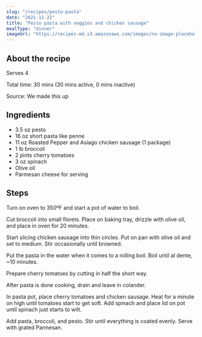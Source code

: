 ```yaml
---
slug: "/recipes/pesto-pasta"
date: "2021-11-22"
title: "Pesto pasta with veggies and chicken sausage"
mealType: "dinner"
imageUrl: "https://recipes-md.s3.amazonaws.com/images/no-image-placeholder.svg"
---
```


## About the recipe

Serves 4

Total time: 30 mins (30 mins active, 0 mins inactive)

Source: We made this up

## Ingredients

- 3.5 oz pesto
- 16 oz short pasta like penne
- 11 oz Roasted Pepper and Asiago chicken sausage (1 package)
- 1 lb broccoli
- 2 pints cherry tomatoes
- 3 oz spinach
- Olive oil
- Parmesan cheese for serving

## Steps

Turn on oven to 350ºF and start a pot of water to boil.

Cut broccoli into small florets. Place on baking tray, drizzle with olive oil, and place in oven for 20 minutes.

Start slicing chicken sausage into thin circles. Put on pan with olive oil and set to medium. Stir occasionally until browned.

Put the pasta in the water when it comes to a rolling boil. Boil until al dente, ~10 minutes.

Prepare cherry tomatoes by cutting in half the short way.

After pasta is done cooking, drain and leave in colander.

In pasta pot, place cherry tomatoes and chicken sausage. Heat for a minute on high until tomatoes start to get soft. Add spinach and place lid on pot until spinach just starts to wilt.

Add pasta, broccoli, and pesto. Stir until everything is coated evenly. Serve with grated Parmesan.
